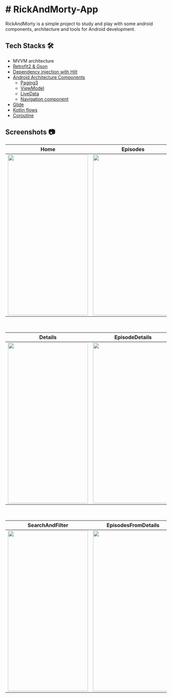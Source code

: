 # # RickAndMorty-App
RickAndMorty is a simple project to study and play with some android components, architecture and tools for Android development.

## Tech Stacks 🛠️
* MVVM architecture
* [Retrofit2 & Gson](https://github.com/square/retrofit)
* [Dependency injection with Hilt](https://developer.android.com/training/dependency-injection/hilt-android)
* [Android Architecture Components](https://developer.android.com/topic/libraries/architecture)
  * [Paging3](https://developer.android.com/topic/libraries/architecture/paging/v3-overview)
  * [ViewModel](https://developer.android.com/reference/androidx/lifecycle/ViewModel)
  * [LiveData](https://developer.android.com/topic/libraries/architecture/livedata)
  * [Navigation component](https://developer.android.com/guide/navigation)
* [Glide](https://github.com/bumptech/glide)
* [Kotlin flows](https://developer.android.com/kotlin/flow)
* [Coroutine](https://developer.android.com/kotlin/coroutines)


## Screenshots 📷

| Home | Episodes | Locations |
| ---- | -------- | --------- |
|<img src="https://github.com/user-attachments/assets/fd644b30-bb47-4e9b-a90e-c251108cfa98" width="250" height="500"/>|<img src="https://github.com/user-attachments/assets/3b981701-7af1-4c61-a3c8-4294ff13f0af" width="250" height="500"/>|<img src="https://github.com/user-attachments/assets/d5edb6ff-8115-4a8a-ae61-b92770c14849" width="250" height="500"/>

</br>

| Details | EpisodeDetails | LocationDetails |
| ------- | -------------- | --------------- |
|<img src="https://github.com/user-attachments/assets/f2265bd1-e1fc-4cd4-9274-1041f477a027" width="250" height="500"/>|<img src="https://github.com/user-attachments/assets/711927e5-fb0d-438b-8809-fbe45b02f0a6" width="250" height="500"/>|<img src="https://github.com/user-attachments/assets/9aa602a6-862e-4ed6-beeb-68003d4e4f74" width="250" height="500"/>

</br>

| SearchAndFilter | EpisodesFromDetails | Share |
| --------------- | ------------------- | ----- |
|<img src="https://github.com/user-attachments/assets/ac5d1706-e629-4272-b087-ae60d64f056c" width="250" height="500"/>|<img src="https://github.com/user-attachments/assets/2a4d7722-feb5-4f9b-b38a-3d30690a45c5" width="250" height="500"/>|<img src="https://github.com/user-attachments/assets/6986baaa-87b5-448e-90b3-f448692e01f7" width="250" height="500"/>

</br>

